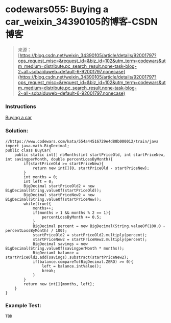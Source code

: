 <!--yml
category: codewars
date: 2022-08-13 11:46:23
-->

# codewars055: Buying a car_weixin_34390105的博客-CSDN博客

> 来源：[https://blog.csdn.net/weixin_34390105/article/details/92001797?ops_request_misc=&request_id=&biz_id=102&utm_term=codewars&utm_medium=distribute.pc_search_result.none-task-blog-2~all~sobaiduweb~default-6-92001797.nonecase](https://blog.csdn.net/weixin_34390105/article/details/92001797?ops_request_misc=&request_id=&biz_id=102&utm_term=codewars&utm_medium=distribute.pc_search_result.none-task-blog-2~all~sobaiduweb~default-6-92001797.nonecase)

### Instructions

[Buying a car](https://www.codewars.com/kata/554a44516729e4d80b000012/train/java)

### Solution:

```
//https://www.codewars.com/kata/554a44516729e4d80b000012/train/java
import java.math.BigDecimal;
public class BuyCar{
    public static int[] nbMonths(int startPriceOld, int startPriceNew, int savingperMonth, double percentLossByMonth){
        if(startPriceOld >= startPriceNew){
            return new int[]{0, startPriceOld - startPriceNew};
        }    
        int months = 0;
        int left = 0;
        BigDecimal startPriceOld2 = new BigDecimal(String.valueOf(startPriceOld));
        BigDecimal startPriceNew2 = new BigDecimal(String.valueOf(startPriceNew));
        while(true){
            months++;
            if(months > 1 && months % 2 == 1){
                percentLossByMonth += 0.5;                
            }    
            BigDecimal percent = new BigDecimal(String.valueOf(100.0 - percentLossByMonth) / 100);
            startPriceOld2 = startPriceOld2.multiply(percent);
            startPriceNew2 = startPriceNew2.multiply(percent);
            BigDecimal savings = new BigDecimal(String.valueOf(savingperMonth * months));
            BigDeciaml balance = startPriceOld2.add(savings).substract(startPriceNew2);
            if(balance.compareTo(BigDecimal.ZERO) >= 0){
                left = balance.intValue();
                break;
            }    
        }    
        return new int[]{months, left};
    }    
} 
```

### Example Test:

```
TBD 
```